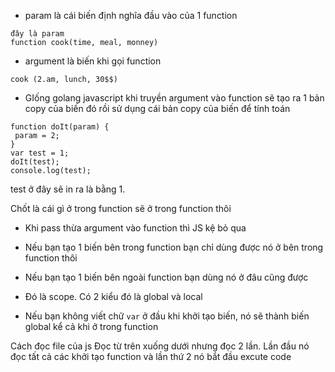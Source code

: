 - param là cái biến định nghĩa đầu vào của 1 function

```
đây là param
function cook(time, meal, monney)
```

- argument là biến khi gọi function
```
cook (2.am, lunch, 30$$)
```


- GIống golang javascript khi truyền argument vào function sẽ tạo ra 1 bản copy của biến đó rồi sử dụng cái bản copy của biến để tính toán

```
function doIt(param) {
 param = 2;
}
var test = 1;
doIt(test);
console.log(test);
````

test ở đây sẽ in ra là bằng 1.

Chốt là cái gì ở trong function sẽ ở trong function thôi

- Khi pass thừa argument vào function thì JS kệ bỏ qua

- Nếu bạn tạo 1 biến bên trong function bạn chỉ dùng được nó ở bên trong function thôi

- Nếu bạn tạo 1 biến bên ngoài function bạn dùng nó ở đâu cũng được

- Đó là scope. Có 2 kiểu đó là global và local

- Nếu bạn không viết chữ `var` ở đầu khi khởi tạo biến, nó sẽ thành biến global kể cả khi ở trong function



Cách đọc file của js
Đọc từ trên xuống dưới nhưng đọc 2 lần. Lần đầu nó đọc tất cả các khởi tạo function và lần thứ 2 nó bắt đầu excute code